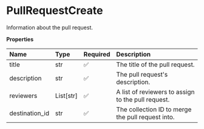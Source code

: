 # PullRequestCreate

Information about the pull request.

**Properties**

| Name           | Type      | Required | Description                                        |
| :------------- | :-------- | :------- | :------------------------------------------------- |
| title          | str       | ✅       | The title of the pull request.                     |
| description    | str       | ✅       | The pull request's description.                    |
| reviewers      | List[str] | ✅       | A list of reviewers to assign to the pull request. |
| destination_id | str       | ✅       | The collection ID to merge the pull request into.  |

<!-- This file was generated by liblab | https://liblab.com/ -->
